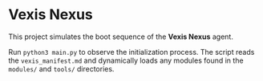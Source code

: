 # Vexis Nexus

This project simulates the boot sequence of the **Vexis Nexus** agent.

Run `python3 main.py` to observe the initialization process. The script reads the
`vexis_manifest.md` and dynamically loads any modules found in the `modules/`
and `tools/` directories.
